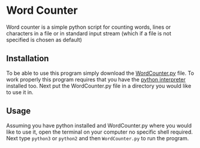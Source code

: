 # Word Counter
Word counter is a simple python script for counting words,
 lines or characters in a file or in standard input stream
 (which if a file is not specified is chosen as default)
## Installation
To be able to use this program simply download the [WordCounter.py](WordCounter.py) file. To work properly this program
requires that you have the [python interpreter](https://www.python.org/downloads/) installed too.
Next put the WordCounter.py file in a directory you would like to use it in.
## Usage
Assuming you have python installed and WordCounter.py where you would like to use it, open the terminal
 on your computer no specific shell required. Next type
 `python3` or `python2` and then `WordCounter.py` to run the program. 